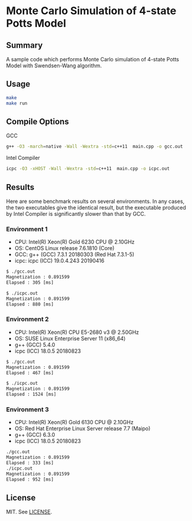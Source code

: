 # Monte Carlo Simulation of 4-state Potts Model

## Summary

A sample code which performs Monte Carlo simulation of 4-state Potts Model with Swendsen-Wang algorithm.

## Usage

```sh
make
make run
```

## Compile Options

GCC

```sh
g++ -O3 -march=native -Wall -Wextra -std=c++11  main.cpp -o gcc.out
```

Intel Compiler

```sh
icpc -O3 -xHOST -Wall -Wextra -std=c++11  main.cpp -o icpc.out
```

## Results

Here are some benchmark results on several environments. In any cases, the two executables give the identical result, but the executable produced by Intel Compiler is significantly slower than that by GCC.

### Environment 1

* CPU: Intel(R) Xeon(R) Gold 6230 CPU @ 2.10GHz
* OS: CentOS Linux release 7.6.1810 (Core)
* GCC: g++ (GCC) 7.3.1 20180303 (Red Hat 7.3.1-5)
* icpc: icpc (ICC) 19.0.4.243 20190416

```txt
$ ./gcc.out
Magnetization : 0.891599
Elapsed : 305 [ms]

$ ./icpc.out
Magnetization : 0.891599
Elapsed : 880 [ms]
```

### Environment 2

* CPU: Intel(R) Xeon(R) CPU E5-2680 v3 @ 2.50GHz
* OS: SUSE Linux Enterprise Server 11 (x86_64)
* g++ (GCC) 5.4.0
* icpc (ICC) 18.0.5 20180823

```txt
$ ./gcc.out
Magnetization : 0.891599
Elapsed : 467 [ms]

$ ./icpc.out
Magnetization : 0.891599
Elapsed : 1524 [ms]
```

### Environment 3

* CPU: Intel(R) Xeon(R) Gold 6130 CPU @ 2.10GHz
* OS: Red Hat Enterprise Linux Server release 7.7 (Maipo)
* g++ (GCC) 6.3.0
* icpc (ICC) 18.0.5 20180823

```txt
./gcc.out
Magnetization : 0.891599
Elapsed : 333 [ms]
./icpc.out
Magnetization : 0.891599
Elapsed : 952 [ms]
```

## License

MIT. See [LICENSE](LICENSE).
